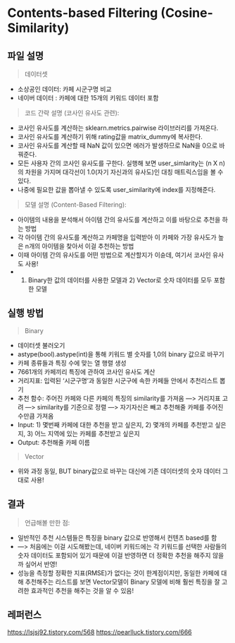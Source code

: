 # Contents-based Filtering (Cosine-Similarity)

## 파일 설명

> 데이터셋
- 소상공인 데이터: 카페 시군구명 비교
- 네이버 데이터 : 카페에 대한 15개의 키워드 데이터 포함

> 코드 간략 설명 (코사인 유사도 관련): 
- 코사인 유사도를 계산하는 sklearn.metrics.pairwise 라이브러리를 가져온다.
- 코사인 유사도를 계산하기 위해 rating값을 matrix_dummy에 복사한다.
- 코사인 유사도를 계산할 때 NaN 값이 있으면 에러가 발생하므로 NaN을 0으로 바꿔준다.
- 모든 사용자 간의 코사인 유사도를 구한다. 실행해 보면 user_simlarity는 (n X n)의 차원을 가지며 대각선이 1.0(자기 자신과의 유사도)인 대칭 매트릭스임을 볼 수 있다.
- 나중에 필요한 값을 뽑아낼 수 있도록 user_similarity에 index를 지정해준다.  

> 모델 설명 (Content-Based Filtering):
- 아이템의 내용을 분석해서 아이템 간의 유사도를 계산하고 이를 바탕으로 추천을 하는 방법
- 각 아이템 간의 유사도를 계산하고 카페명을 입력받아 이 카페와 가장 유사도가 높은 n개의 아이템을 찾아서 이걸 추천하는 방법
- 이때 아이템 간의 유사도를 어떤 방법으로 계산할지가 이슌데, 여기서 코사인 유사도 사용!
- 1) Binary한 값의 데이터를 사용한 모델과 2) Vector로 숫자 데이터를 모두 포함한 모델

## 실행 방법

> Binary
- 데이터셋 불러오기
- astype(bool).astype(int)을 통해 키워드 별 숫자를 1,0의 binary 값으로 바꾸기
- 카페 종류들과 특징 수에 맞는 열 행렬 생성
- 7661개의 카페끼리 특징에 관하여 코사인 유사도 계산
- 거리지표: 입력된 ‘시군구명’과 동일한 시군구에 속한 카페들 안에서 추천리스트 뽑기
- 추천 함수: 주어진 카페와 다른 카페의 특징의 similarity를 가져옴 —> 거리지표 고려 —> similarity를 기준으로 정렬 —> 자기자신은 빼고 추천해줄 카페를 주어진 수만큼 가져옴
- Input: 1) 몇번째 카페에 대한 추천을 받고 싶은지, 2) 몇개의 카페를 추천받고 싶은지, 3) 어느 지역에 있는 카페를 추천받고 싶은지
- Output: 추천해줄 카페 이름


> Vector
- 위와 과정 동일, BUT binary값으로 바꾸는 대신에 기존 데이터셋의 숫자 데이터 그대로 사용!

## 결과


> 언급해볼 만한 점: 
- 일반적인 추천 시스템들은 특징을 binary 값으로 반영해서 컨텐츠 based를 함
- —> 처음에는 이걸 시도해봤는데, 네이버 키워드에는 각 키워드를 선택한 사람들의 숫자 데이터도 포함되어 있기 때문에 이걸 반영하면 더 정확한 추천을 해주지 않을까 싶어서 반영!
- 성능을 측정할 정확한 지표(RMSE)가 없다는 것이 한계점이지만, 동일한 카페에 대해 추천해주는 리스트를 보면 Vector모델이 Binary 모델에 비해 훨씬 특징을 잘 고려한 효과적인 추천을 해주는 것을 알 수 있음!

## 레퍼런스
https://lsjsj92.tistory.com/568
https://pearlluck.tistory.com/666



